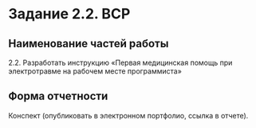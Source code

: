 # Задание 2.2. ВСР
## Наименование частей работы
2.2. Разработать инструкцию «Первая медицинская помощь при электротравме на рабочем месте программиста»

## Форма отчетности
Конспект (опубликовать в электронном портфолио, ссылка в отчете).
